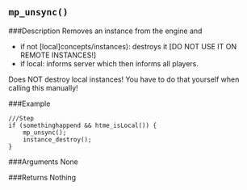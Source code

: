 ``mp_unsync()``
--------------

###Description
Removes an instance from the engine and
* if not [local]concepts/instances): destroys it [DO NOT USE IT ON REMOTE INSTANCES!]
* if local: informs server which then informs all players.

Does NOT destroy local instances! You have to do that yourself when calling this manually!

###Example

```gml
///Step
if (somethinghappend && htme_isLocal()) {
	mp_unsync();
    instance_destroy();
}
```

###Arguments
None

###Returns
Nothing